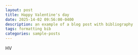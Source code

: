 ```yaml
---
layout: post
title: Happy Valentine's day
date: 2025-14-02 09:56:00-0400
description: an example of a blog post with bibliography
tags: formatting bib
categories: sample-posts
---
```

HV